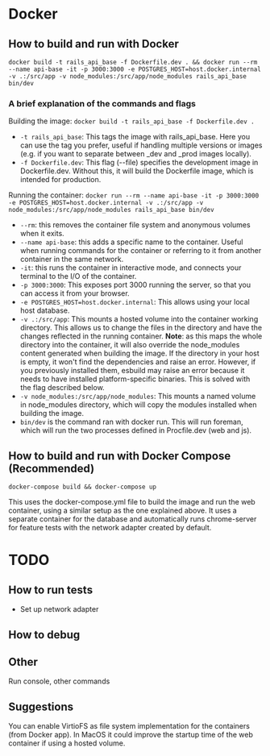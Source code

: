 # Docker

## How to build and run with Docker
`docker build -t rails_api_base -f Dockerfile.dev . && docker run --rm --name api-base -it -p 3000:3000 -e POSTGRES_HOST=host.docker.internal -v .:/src/app -v node_modules:/src/app/node_modules rails_api_base bin/dev`

### A brief explanation of the commands and flags

Building the image: `docker build -t rails_api_base -f Dockerfile.dev .`
- `-t rails_api_base`: This tags the image with rails_api_base. Here you can use the tag you prefer, useful if handling multiple versions or images (e.g. if you want to separate between _dev and _prod images locally).
- `-f Dockerfile.dev`: This flag (--file) specifies the development image in Dockerfile.dev. Without this, it will build the Dockerfile image, which is intended for production.

Running the container: `docker run --rm --name api-base -it -p 3000:3000 -e POSTGRES_HOST=host.docker.internal -v .:/src/app -v node_modules:/src/app/node_modules rails_api_base bin/dev`
- `--rm`: this removes the container file system and anonymous volumes when it exits.
- `--name api-base`: this adds a specific name to the container. Useful when running commands for the container or referring to it from another container in the same network.
- `-it`: this runs the container in interactive mode, and connects your terminal to the I/O of the container.
- `-p 3000:3000`: This exposes port 3000 running the server, so that you can access it from your browser.
- `-e POSTGRES_HOST=host.docker.internal`: This allows using your local host database.
- `-v .:/src/app`: This mounts a hosted volume into the container working directory. This allows us to change the files in the directory and have the changes reflected in the running container.
**Note**: as this maps the whole directory into the container, it will also override the node_modules content generated when building the image. If the directory in your host is empty, it won't find the dependencies and raise an error. However, if you previously installed them, esbuild may raise an error because it needs to have installed platform-specific binaries. This is solved with the flag described below.
- `-v node_modules:/src/app/node_modules`: This mounts a named volume in node_modules directory, which will copy the modules installed when building the image.
- `bin/dev` is the command ran with docker run. This will run foreman, which will run the two processes defined in Procfile.dev (web and js).


## How to build and run with Docker Compose (Recommended)
`docker-compose build && docker-compose up`

This uses the docker-compose.yml file to build the image and run the web container, using a similar setup as the one explained above. It uses a separate container for the database and automatically runs chrome-server for feature tests with the network adapter created by default.


# TODO
## How to run tests
- Set up network adapter

## How to debug

## Other
Run console, other commands

## Suggestions
You can enable VirtioFS as file system implementation for the containers (from Docker app). In MacOS it could improve the startup time of the web container if using a hosted volume.
